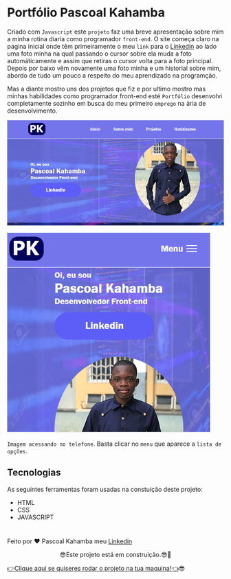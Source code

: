 # Portfólio Pascoal Kahamba

Criado com `Javascript` este `projeto` faz uma breve apresentação sobre mim a minha rotina diaria como programador `front-end`. O site começa claro na pagina inicial onde têm primeiramente o meu `link` para o [Linkedin](https://www.linkedin.com/in/pascoal-kahamba-7b43bb233?lipi=urn%3Ali%3Apage%3Ad_flagship3_profile_view_base_contact_details%3BTg8LEKayToyytOX1pVAQ%2Bg%3D%3D) ao lado uma foto minha na qual passando o cursor sobre ela muda a foto automáticamente e assim que retiras o cursor volta para a foto principal. Depois por baixo vêm novamente uma foto minha e um historial sobre mim, abordo de tudo um pouco a respeito do meu aprendizado na programção.

Mas a diante mostro uns dos projetos que fiz e por ultimo mostro mas minhas habilidades como programador front-end esté `Portfólio` desenvolvi completamente sozinho em busca do meu primeiro `emprego` na ária de desenvolvimento.

![aqui aparece a foto da página inicial](img/inicial.PNG)

![foto da pagina inicial no telefone](img/fotoapp.PNG)

`Imagem acessando no telefone`. Basta clicar no `menu` que aparece a `lista de opções`.

## Tecnologias

As seguintes ferramentas foram usadas na constuição deste projeto:

- HTML
- CSS
- JAVASCRIPT

#

Feito por ❤ Pascoal Kahamba meu [Linkedin](https://www.linkedin.com/in/pascoal-kahamba-7b43bb233?lipi=urn%3Ali%3Apage%3Ad_flagship3_profile_view_base_contact_details%3BTg8LEKayToyytOX1pVAQ%2Bg%3D%3D)

<p align='center'>😎Este projeto está em construição.😎💪</p>

[👉Clique aqui se quiseres rodar o projeto na tua maquina!👈](https://meu-portfolio-delta.vercel.app/)😎
